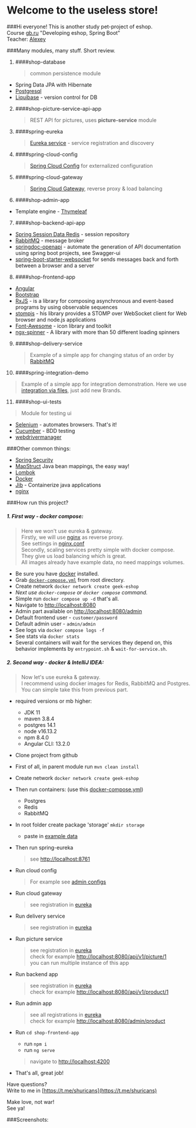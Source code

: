 # Welcome to the useless store!

###Hi everyone!
This is another study pet-project of eshop.  
Course [gb.ru](https://gb.ru/) "Developing eshop, Spring Boot"    
Teacher: [Alexey](https://github.com/usharik)

###Many modules, many stuff. Short review.

1. ####shop-database
   > common persistence module
* Spring Data JPA with Hibernate
* [Postgresql](https://www.postgresql.org/)
* [Liquibase](https://docs.liquibase.com/home.html) - version control for DB
2. ####shop-picture-service-api-app
   > REST API for pictures, uses **picture-service** module
3. ####spring-eureka
   > [Eureka service](https://spring.io/guides/gs/service-registration-and-discovery/) - service registration and discovery
4. ####spring-cloud-config
   > [Spring Cloud Config](https://cloud.spring.io/spring-cloud-config/reference/html/) for externalized configuration
5. ####spring-cloud-gateway
   > [Spring Cloud Gateway](https://spring.io/projects/spring-cloud-gateway), reverse proxy & load balancing
6. ####shop-admin-app
* Template engine - [Thymeleaf](https://www.thymeleaf.org/)
7. ####shop-backend-api-app
* [Spring Session Data Redis](https://spring.io/projects/spring-session-data-redis) - session repository
* [RabbitMQ](https://www.rabbitmq.com/) - message broker
* [springdoc-openapi](https://springdoc.org/) - automate the generation of API documentation using spring boot projects, see Swagger-ui
* [spring-boot-starter-websocket](https://spring.io/guides/gs/messaging-stomp-websocket/) for sends messages back and forth between a browser and a server
8. ####shop-frontend-app
* [Angular](https://angular.io/)
* [Bootstrap](https://getbootstrap.com/)
* [RxJS](https://rxjs.dev/guide/overview) - is a library for composing asynchronous and event-based programs by using observable sequences
* [stompjs](https://github.com/stomp-js/stompjs) - his library provides a STOMP over WebSocket client for Web browser and node.js applications
* [Font-Awesome](https://github.com/FortAwesome/Font-Awesome) - icon library and toolkit
* [ngx-spinner](https://github.com/Napster2210/ngx-spinner) - A library with more than 50 different loading spinners
9. ####shop-delivery-service
   > Example of a simple app for changing status of an order by [RabbitMQ](https://www.rabbitmq.com/)
10. ####spring-integration-demo
   > Example of a simple app for integration demonstration.
   > Here we use [integration via files](https://docs.spring.io/spring-integration/reference/html/file.html), just add new Brands.
11. ####shop-ui-tests
   > Module for testing ui  
* [Selenium](https://www.selenium.dev/) - automates browsers. That's it!
* [Cucumber](https://cucumber.io/) - BDD testing
* [webdrivermanager](https://github.com/bonigarcia/webdrivermanager)

###Other common things:
* [Spring Security](https://spring.io/projects/spring-security)
* [MapStruct](https://mapstruct.org/) Java bean mappings, the easy way!
* [Lombok](https://projectlombok.org/)
* [Docker](https://www.docker.com/)
* [Jib](https://github.com/GoogleContainerTools/jib) - Containerize java applications
* [nginx](https://nginx.org/)

###How run this project?
##### 1. First way - docker compose:
> Here we won't use eureka & gateway.  
> Firstly, we will use [nginx](https://nginx.org/) as reverse proxy.  
> See settings in [nginx.conf](https://github.com/shuricans/geek-eshop-02-15/blob/master/shop-frontend-app/nginx.conf)  
> Secondly, scaling services pretty simple with docker compose.  
> They give us load balancing which is great.  
> All images already have example data, no need mappings volumes.

* Be sure you have [docker](https://docs.docker.com/engine/install/) installed.
* Grab [`docker-compose.yml`](https://github.com/shuricans/geek-eshop-02-15/blob/master/docker-compose.yml) from root directory.
* Create network `docker network create geek-eshop`
* _Next use `docker-compose` or `docker compose` command._
* Simple run `docker compose up -d` that's all.
* Navigate to [http://localhost:8080](http://localhost:8080)
* Admin part available on [http://localhost:8080/admin](http://localhost:8080/admin)
* Default frontend user - `customer/password`
* Default admin user - `admin/admin`
* See logs via `docker compose logs -f`
* See stats via `docker stats`
* Several containers will wait for the services they depend on, this behavior implements by `entrypoint.sh` & `wait-for-service.sh`.
##### 2. Second way - docker & IntelliJ IDEA:
> Now let's use eureka & gateway.  
> I recommend using docker images for Redis, RabbitMQ and Postgres.  
> You can simple take this from previous part.

* required versions or mb higher:
  * JDK 11
  * maven 3.8.4
  * postgres 14.1
  * node v16.13.2
  * npm 8.4.0
  * Angular CLI: 13.2.0
* Clone project from github
* First of all, in parent module run `mvn clean install`
* Create network `docker network create geek-eshop`
* Then run containers: (use this [docker-compose.yml](https://gist.github.com/shuricans/33cde6daa6f22d158321d3335c1702e2))
  * Postgres
  * Redis
  * RabbitMQ
* In root folder create package 'storage' `mkdir storage`
  * paste in [example data](https://drive.google.com/drive/folders/1JY1xq6FxAIE9wZ1XuMVAAUNHKEMTQl7p?usp=sharing) 
* Then run spring-eureka
  > see [http://localhost:8761](http://localhost:8761)
* Run cloud config
  > For example see [admin configs](http://localhost:8888/shop-admin-app/cloud)
* Run cloud gateway
  > see registration in [eureka](http://localhost:8761)
* Run delivery service
  > see registration in [eureka](http://localhost:8761)
* Run picture service
  > see registration in [eureka](http://localhost:8761)  
  > check for example [http://localhost:8080/api/v1/picture/1](http://localhost:8080/api/v1/picture/1)  
  > you can run multiple instance of this app
* Run backend app
  > see registration in [eureka](http://localhost:8761)  
  > check for example [http://localhost:8080/api/v1/product/1](http://localhost:8080/api/v1/product/1)
* Run admin app
  > see all registrations in [eureka](http://localhost:8761)  
  > check for example [http://localhost:8080/admin/product](http://localhost:8080/admin/product)
* Run `cd shop-frontend-app`
  * run `npm i`
  * run `ng serve`
  > navigate to [http://localhost:4200](http://localhost:4200)

* That's all, great job!

Have questions?  
Write to me in [https://t.me/shuricans](https://t.me/shuricans)

Make love, not war!  
See ya!

###Screenshots: